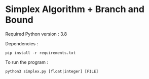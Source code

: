# Simplex Algorithm + Branch and Bound

Required Python version : 3.8

Dependencies :

```
pip install -r requirements.txt
```

To run the program :

```
python3 simplex.py [float|integer] [FILE]
```
